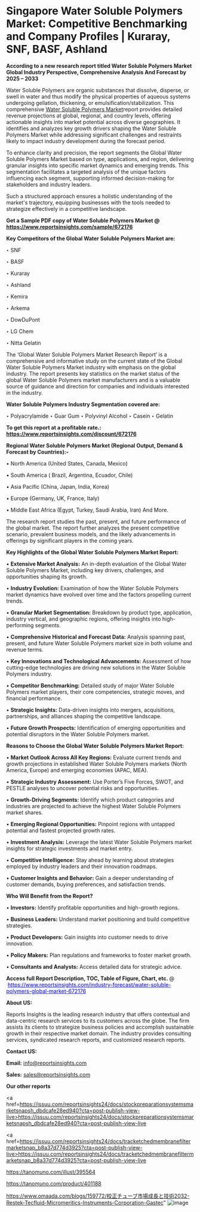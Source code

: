 # Singapore Water Soluble Polymers Market: Competitive Benchmarking and Company Profiles | Kuraray, SNF, BASF, Ashland

<strong>According to a new research report titled Water Soluble Polymers Market Global Industry Perspective, Comprehensive Analysis And Forecast by 2025 – 2033</strong>

Water Soluble Polymers are organic substances that dissolve, disperse, or swell in water and thus modify the physical properties of aqueous systems undergoing gellation, thickening, or emulsification/stabilization. This comprehensive <a href=https://www.reportsinsights.com/sample/672176>Water Soluble Polymers Market</a>report provides detailed revenue projections at global, regional, and country levels, offering actionable insights into market potential across diverse geographies. It identifies and analyzes key growth drivers shaping the Water Soluble Polymers Market while addressing significant challenges and restraints likely to impact industry development during the forecast period.

To enhance clarity and precision, the report segments the Global Water Soluble Polymers Market based on type, applications, and region, delivering granular insights into specific market dynamics and emerging trends. This segmentation facilitates a targeted analysis of the unique factors influencing each segment, supporting informed decision-making for stakeholders and industry leaders.

Such a structured approach ensures a holistic understanding of the market's trajectory, equipping businesses with the tools needed to strategize effectively in a competitive landscape.

<strong>Get a Sample PDF copy of Water Soluble Polymers Market </strong><strong>@<a href=https://www.reportsinsights.com/sample/672176 style=color:#0000ff;> https://www.reportsinsights.com/sample/672176</a></strong></font>

<strong>Key Competitors of the Global Water Soluble Polymers Market are:</strong>

‣ SNF

‣ BASF

‣ Kuraray

‣ Ashland

‣ Kemira

‣ Arkema

‣ DowDuPont

‣ LG Chem

‣ Nitta Gelatin

The ‘Global Water Soluble Polymers Market Research Report’ is a comprehensive and informative study on the current state of the Global Water Soluble Polymers Market industry with emphasis on the global industry. The report presents key statistics on the market status of the global Water Soluble Polymers market manufacturers and is a valuable source of guidance and direction for companies and individuals interested in the industry.

<strong>Water Soluble Polymers Industry Segmentation covered are:</strong>

‣ Polyacrylamide
‣ Guar Gum
‣ Polyvinyl Alcohol
‣ Casein
‣ Gelatin

<strong>To get this report at a profitable rate.: <a href=https://www.reportsinsights.com/discount/672176 style=color:#0000ff;>https://www.reportsinsights.com/discount/672176</a></strong></font>

<strong>Regional Water Soluble Polymers Market (Regional Output, Demand &amp; Forecast by Countries):-</strong>

• North America (United States, Canada, Mexico)

• South America ( Brazil, Argentina, Ecuador, Chile)

• Asia Pacific (China, Japan, India, Korea)

• Europe (Germany, UK, France, Italy)

• Middle East Africa (Egypt, Turkey, Saudi Arabia, Iran) And More.

The research report studies the past, present, and future performance of the global market. The report further analyzes the present competitive scenario, prevalent business models, and the likely advancements in offerings by significant players in the coming years.

<strong>Key Highlights of the Global Water Soluble Polymers Market Report:</strong>

• <strong>Extensive Market Analysis:</strong> An in-depth evaluation of the Global Water Soluble Polymers Market, including key drivers, challenges, and opportunities shaping its growth.

• <strong>Industry Evolution:</strong> Examination of how the Water Soluble Polymers market dynamics have evolved over time and the factors propelling current trends.

• <strong>Granular Market Segmentation:</strong> Breakdown by product type, application, industry vertical, and geographic regions, offering insights into high-performing segments.

• <strong>Comprehensive Historical and Forecast Data:</strong> Analysis spanning past, present, and future Water Soluble Polymers market size in both volume and revenue terms.

• <strong>Key Innovations and Technological Advancements:</strong> Assessment of how cutting-edge technologies are driving new solutions in the Water Soluble Polymers industry.

• <strong>Competitor Benchmarking:</strong> Detailed study of major Water Soluble Polymers market players, their core competencies, strategic moves, and financial performance.

• <strong>Strategic Insights:</strong> Data-driven insights into mergers, acquisitions, partnerships, and alliances shaping the competitive landscape.

• <strong>Future Growth Prospects:</strong> Identification of emerging opportunities and potential disruptors in the Water Soluble Polymers market.

<strong>Reasons to Choose the Global Water Soluble Polymers Market Report:</strong>

• <strong>Market Outlook Across All Key Regions:</strong> Evaluate current trends and growth projections in established Water Soluble Polymers markets (North America, Europe) and emerging economies (APAC, MEA).

• <strong>Strategic Industry Assessment:</strong> Use Porter’s Five Forces, SWOT, and PESTLE analyses to uncover potential risks and opportunities.

• <strong>Growth-Driving Segments:</strong> Identify which product categories and industries are projected to achieve the highest Water Soluble Polymers market shares.

• <strong>Emerging Regional Opportunities:</strong> Pinpoint regions with untapped potential and fastest projected growth rates.

• <strong>Investment Analysis:</strong> Leverage the latest Water Soluble Polymers market insights for strategic investments and market entry.

• <strong>Competitive Intelligence:</strong> Stay ahead by learning about strategies employed by industry leaders and their innovation roadmaps.

• <strong>Customer Insights and Behavior:</strong> Gain a deeper understanding of customer demands, buying preferences, and satisfaction trends.

<strong>Who Will Benefit from the Report?</strong>

• <strong>Investors:</strong> Identify profitable opportunities and high-growth regions.

• <strong>Business Leaders:</strong> Understand market positioning and build competitive strategies.

• <strong>Product Developers:</strong> Gain insights into customer needs to drive innovation.

• <strong>Policy Makers:</strong> Plan regulations and frameworks to foster market growth.

• <strong>Consultants and Analysts:</strong> Access detailed data for strategic advice.
</ul>
<strong>Access full Report Description, TOC, Table of Figure, Chart, etc. </strong>@  <a href=https://www.reportsinsights.com/industry-forecast/water-soluble-polymers-global-market-672176 style=color:#0000ff;>https://www.reportsinsights.com/industry-forecast/water-soluble-polymers-global-market-672176</a></font>

<strong><strong>About US</strong>:</strong>

Reports Insights is the leading research industry that offers contextual and data-centric research services to its customers across the globe. The firm assists its clients to strategize business policies and accomplish sustainable growth in their respective market domain. The industry provides consulting services, syndicated research reports, and customized research reports.

<strong>Contact US:</strong>

<p class=""""><b>Email:</b> <a href=mailto:info@reportsinsights.com>info@reportsinsights.com</a></p>
<p class=""""><b>Sales:</b> <a href=mailto:sales@reportsinsights.com>sales@reportsinsights.com</a></p>

<strong>Our other reports</strong>

<a href=https://issuu.com/reportsinsights24/docs/stockpreparationsystemsmarketsnapsh_dbdcafe28ed940?cta=post-publish-view-live>https://issuu.com/reportsinsights24/docs/stockpreparationsystemsmarketsnapsh_dbdcafe28ed940?cta=post-publish-view-live</a>

<a href=https://issuu.com/reportsinsights24/docs/tracketchedmembranefiltermarketsnap_b8a37d774d3925?cta=post-publish-view-live>https://issuu.com/reportsinsights24/docs/tracketchedmembranefiltermarketsnap_b8a37d774d3925?cta=post-publish-view-live</a>

<a href=https://tanomuno.com/illust/395564>https://tanomuno.com/illust/395564</a>

<a href=https://tanomuno.com/product/401188>https://tanomuno.com/product/401188</a>

<a href=https://www.omaada.com/blogs/159772/校正チューブ市場成長と技術2032-Restek-Tecfluid-Micromeritics-Instruments-Corporation-Gastec>https://www.omaada.com/blogs/159772/校正チューブ市場成長と技術2032-Restek-Tecfluid-Micromeritics-Instruments-Corporation-Gastec</a>"
![image](https://github.com/user-attachments/assets/423c5154-0bcf-47d4-9e14-595461a741fb)
